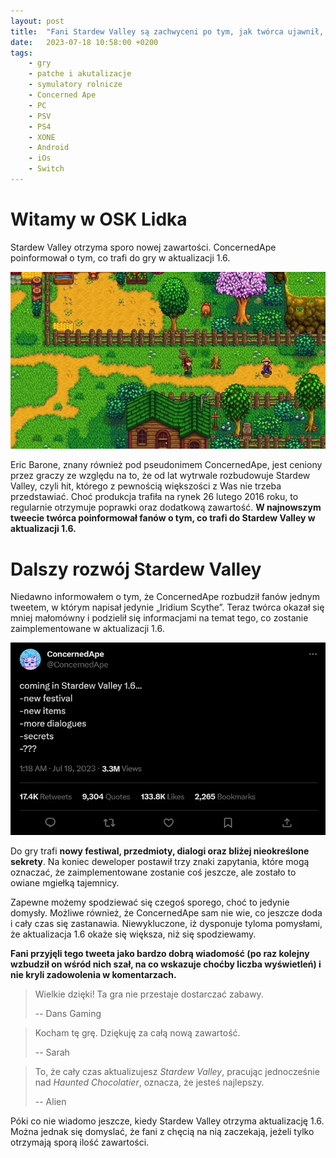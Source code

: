 ```yaml
---
layout: post
title:  "Fani Stardew Valley są zachwyceni po tym, jak twórca ujawnił, co spotka ich ulubioną grę"
date:   2023-07-18 10:58:00 +0200
tags:
    - gry 
    - patche i akutalizacje
    - symulatory rolnicze
    - Concerned Ape
    - PC
    - PSV
    - PS4
    - XONE
    - Android
    - iOs
    - Switch
---
```


# Witamy w OSK Lidka

Stardew Valley otrzyma sporo nowej zawartości. ConcernedApe poinformował o tym,
co trafi do gry w aktualizacji 1.6.

![Stardew Valley Gameplay Screenshot](/assets/stardew-valley-gameplay-screenshot.jpg)

Eric Barone, znany również pod pseudonimem ConcernedApe, jest ceniony przez
graczy ze względu na to, że od lat wytrwale rozbudowuje Stardew Valley, czyli
hit, którego z pewnością większości z Was nie trzeba przedstawiać. Choć
produkcja trafiła na rynek 26 lutego 2016 roku, to regularnie otrzymuje
poprawki oraz dodatkową zawartość. **W najnowszym tweecie twórca poinformował
fanów o tym, co trafi do Stardew Valley w aktualizacji 1.6.**

# Dalszy rozwój Stardew Valley

Niedawno informowałem o tym, że ConcernedApe rozbudził fanów jednym tweetem, w
którym napisał jedynie „Iridium Scythe”. Teraz twórca okazał się mniej
małomówny i podzielił się informacjami na temat tego, co zostanie
zaimplementowane w aktualizacji 1.6.

![Concerned Ape na Twitterze](/assets/twitter-post-2023-07-18-concerned-ape.webp)

Do gry trafi **nowy festiwal, przedmioty, dialogi oraz bliżej nieokreślone
sekrety**. Na koniec deweloper postawił trzy znaki zapytania, które mogą
oznaczać, że zaimplementowane zostanie coś jeszcze, ale zostało to owiane
mgiełką tajemnicy.

Zapewne możemy spodziewać się czegoś sporego, choć to jedynie domysły. Możliwe
również, że ConcernedApe sam nie wie, co jeszcze doda i cały czas się
zastanawia. Niewykluczone, iż dysponuje tyloma pomysłami, że aktualizacja 1.6
okaże się większa, niż się spodziewamy.

**Fani przyjęli tego tweeta jako bardzo dobrą wiadomość (po raz kolejny wzbudził
on wśród nich szał, na co wskazuje choćby liczba wyświetleń) i nie kryli
zadowolenia w komentarzach.**

> Wielkie dzięki! Ta gra nie przestaje dostarczać zabawy.
> 
> -- Dans Gaming

> Kocham tę grę. Dziękuję za całą nową zawartość.
> 
> -- Sarah

> To, że cały czas aktualizujesz _Stardew Valley_, pracując jednocześnie nad
> _Haunted Chocolatier_, oznacza, że jesteś najlepszy.
> 
> -- Alien

Póki co nie wiadomo jeszcze, kiedy Stardew Valley otrzyma aktualizację 1.6.
Można jednak się domyslać, że fani z chęcią na nią zaczekają, jeżeli tylko
otrzymają sporą ilość zawartości.
